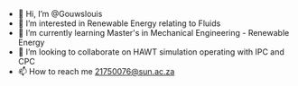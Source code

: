 - 👋 Hi, I’m @Gouwslouis
- 👀 I’m interested in Renewable Energy relating to Fluids
- 🌱 I’m currently learning Master's in Mechanical Engineering - Renewable Energy
- 💞️ I’m looking to collaborate on HAWT simulation operating with IPC and CPC
- 📫 How to reach me 21750076@sun.ac.za

<!---
Gouwslouis/Gouwslouis is a ✨ special ✨ repository because its `README.md` (this file) appears on your GitHub profile.
You can click the Preview link to take a look at your changes.
--->

